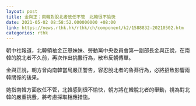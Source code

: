 ```yaml
---
layout: post
title: 金與正：南韓對脫北者放任不管　北韓很不愉快
date: 2021-05-02 08:58:52.000000000 +08:00
link: https://news.rthk.hk/rthk/ch/component/k2/1588832-20210502.htm
categories: rthk
---
```


朝中社報道，北韓領袖金正恩妹妹、勞動黨中央委員會第一副部長金與正說，在南韓的脫北者不久前，再次作出挑釁行為，散布反朝傳單。

金與正說，朝方曾向南韓當局嚴正警告，容忍脫北者的魯莽行為，必將招致影響兩韓關係的後果。

她指南韓方面放任不管，北韓感到很不愉快，朝方將在韓脫北者的舉動，視為對北韓的嚴重挑釁，將考慮採取相應措施。
